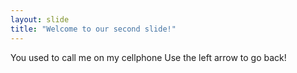 ```yaml
---
layout: slide
title: "Welcome to our second slide!"
---
```

You used to call me on my cellphone
Use the left arrow to go back!
